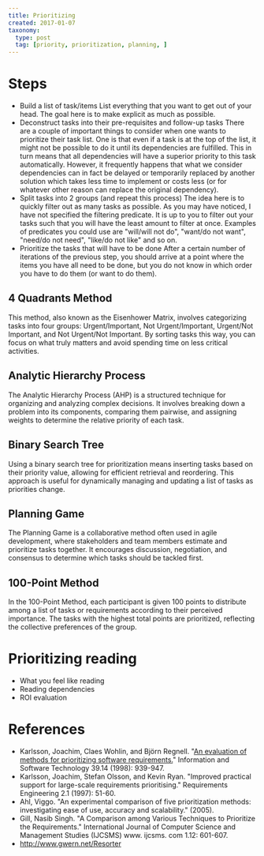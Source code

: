 ```yaml
---
title: Prioritizing
created: 2017-01-07
taxonomy:
  type: post
  tag: [priority, prioritization, planning, ]
---
```


# Steps
* Build a list of task/items
List everything that you want to get out of your head. The goal here is to make explicit as much as possible.
* Deconstruct tasks into their pre-requisites and follow-up tasks
There are a couple of important things to consider when one wants to prioritize their task list. One is that even if a task is at the top of the list, it might not be possible to do it until its dependencies are fulfilled. This in turn means that all dependencies will have a superior priority to this task automatically.
However, it frequently happens that what we consider dependencies can in fact be delayed or temporarily replaced by another solution which takes less time to implement or costs less (or for whatever other reason can replace the original dependency).
* Split tasks into 2 groups (and repeat this process)
The idea here is to quickly filter out as many tasks as possible. As you may have noticed, I have not specified the filtering predicate. It is up to you to filter out your tasks such that you will have the least amount to filter at once. Examples of predicates you could use are "will/will not do", "want/do not want", "need/do not need", "like/do not like" and so on.
* Prioritize the tasks that will have to be done
After a certain number of iterations of the previous step, you should arrive at a point where the items you have all need to be done, but you do not know in which order you have to do them (or want to do them).

## 4 Quadrants Method
This method, also known as the Eisenhower Matrix, involves categorizing tasks into four groups: Urgent/Important, Not Urgent/Important, Urgent/Not Important, and Not Urgent/Not Important. By sorting tasks this way, you can focus on what truly matters and avoid spending time on less critical activities.

## Analytic Hierarchy Process
The Analytic Hierarchy Process (AHP) is a structured technique for organizing and analyzing complex decisions. It involves breaking down a problem into its components, comparing them pairwise, and assigning weights to determine the relative priority of each task.

## Binary Search Tree
Using a binary search tree for prioritization means inserting tasks based on their priority value, allowing for efficient retrieval and reordering. This approach is useful for dynamically managing and updating a list of tasks as priorities change.

## Planning Game
The Planning Game is a collaborative method often used in agile development, where stakeholders and team members estimate and prioritize tasks together. It encourages discussion, negotiation, and consensus to determine which tasks should be tackled first.

## 100-Point Method
In the 100-Point Method, each participant is given 100 points to distribute among a list of tasks or requirements according to their perceived importance. The tasks with the highest total points are prioritized, reflecting the collective preferences of the group.

# Prioritizing reading
* What you feel like reading
* Reading dependencies
* ROI evaluation

# References
* Karlsson, Joachim, Claes Wohlin, and Björn Regnell. "[An evaluation of methods for prioritizing software requirements.](http://www.wohlin.eu/ist98-1.pdf)" Information and Software Technology 39.14 (1998): 939-947.
* Karlsson, Joachim, Stefan Olsson, and Kevin Ryan. "Improved practical support for large-scale requirements prioritising." Requirements Engineering 2.1 (1997): 51-60.
* Ahl, Viggo. "An experimental comparison of five prioritization methods: investigating ease of use, accuracy and scalability." (2005).
* Gill, Nasib Singh. "A Comparison among Various Techniques to Prioritize the Requirements." International Journal of Computer Science and Management Studies (IJCSMS) www. ijcsms. com 1.12: 601-607.
* http://www.gwern.net/Resorter
